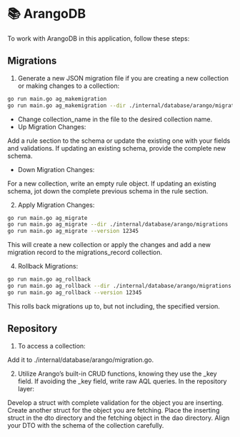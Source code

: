 # 📚 ArangoDB

To work with ArangoDB in this application, follow these steps:

## Migrations

1. Generate a new JSON migration file if you are creating a new collection or making changes to a collection:

```bash
go run main.go ag_makemigration
go run main.go ag_makemigration --dir ./internal/database/arango/migrations
```

- Change collection_name in the file to the desired collection name.
- Up Migration Changes:

Add a rule section to the schema or update the existing one with your fields and validations.
If updating an existing schema, provide the complete new schema.

- Down Migration Changes:

For a new collection, write an empty rule object.
If updating an existing schema, jot down the complete previous schema in the rule section.

2. Apply Migration Changes:

```bash
go run main.go ag_migrate
go run main.go ag_migrate --dir ./internal/database/arango/migrations
go run main.go ag_migrate --version 12345
```

This will create a new collection or apply the changes and add a new migration record to the migrations_record collection.

4. Rollback Migrations:

```bash
go run main.go ag_rollback
go run main.go ag_rollback --dir ./internal/database/arango/migrations
go run main.go ag_rollback --version 12345
```

This rolls back migrations up to, but not including, the specified version.

## Repository

1. To access a collection:

Add it to ./internal/database/arango/migration.go.

2. Utilize Arango’s built-in CRUD functions, knowing they use the \_key field. If avoiding the \_key field, write raw AQL queries.
   In the repository layer:

Develop a struct with complete validation for the object you are inserting.
Create another struct for the object you are fetching.
Place the inserting struct in the dto directory and the fetching object in the dao directory.
Align your DTO with the schema of the collection carefully.
